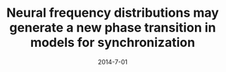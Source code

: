---
title: "Neural frequency distributions may generate a new phase transition in models for synchronization"
collection: publications
date: 2014-7-01
year: 2014
venue: 'BMC Neurosci.'
paperurl: 'http://dx.doi.org/10.1186/1471-2202-15-S1-P155'
citation: ' Marcelo Tragtenberg,  Caio Tiedt,  <u>Mauricio Girardi-Schappo</u>,  (2014):<i>Neural frequency distributions may generate a new phase transition in models for synchronization.</i> <b>BMC Neurosci. 15(Suppl~1)</b>: P155.'
pubtype:  proceedings
---